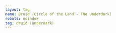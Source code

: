 ```yaml
---
layout: tag
name: Druid (Circle of the Land - The Underdark)
robots: noindex
tag: druid (underdark)
---
```

